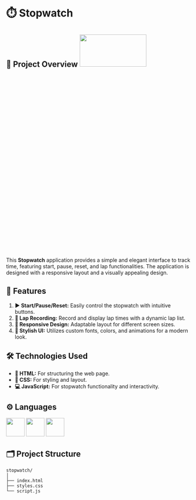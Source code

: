 # ⏱️ Stopwatch

## 🎯 Project Overview <img src="https://cdn.dribbble.com/users/937082/screenshots/4671768/clock.gif"  width="60%" height="15%" >

This **Stopwatch** application provides a simple and elegant interface to track time, featuring start, pause, reset, and lap functionalities. The application is designed with a responsive layout and a visually appealing design.

## 🌟 Features

1. **▶️ Start/Pause/Reset:** Easily control the stopwatch with intuitive buttons.
2. **📝 Lap Recording:** Record and display lap times with a dynamic lap list.
3. **📱 Responsive Design:** Adaptable layout for different screen sizes.
4. **🎨 Stylish UI:** Utilizes custom fonts, colors, and animations for a modern look.

## 🛠️ Technologies Used

- **📝 HTML:** For structuring the web page.
- **🎨 CSS:** For styling and layout.
- **💻 JavaScript:** For stopwatch functionality and interactivity.

## ⚙️ Languages
 <img height="50" width="50" src="https://img.icons8.com/color/48/000000/html-5.png" /> <img height="50" width="50" src="https://img.icons8.com/color/48/000000/css3.png" /> <img height="50" width="50" src="https://img.icons8.com/color/48/000000/javascript.png"/>

## 🗂️ Project Structure

```plaintext
stopwatch/
│
├── index.html
├── styles.css
└── script.js


